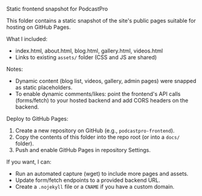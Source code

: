 Static frontend snapshot for PodcastPro

This folder contains a static snapshot of the site's public pages suitable for hosting on GitHub Pages.

What I included:
- index.html, about.html, blog.html, gallery.html, videos.html
- Links to existing `assets/` folder (CSS and JS are shared)

Notes:
- Dynamic content (blog list, videos, gallery, admin pages) were snapped as static placeholders.
- To enable dynamic comments/likes: point the frontend's API calls (forms/fetch) to your hosted backend and add CORS headers on the backend.

Deploy to GitHub Pages:
1. Create a new repository on GitHub (e.g., `podcastpro-frontend`).
2. Copy the contents of this folder into the repo root (or into a `docs/` folder).
3. Push and enable GitHub Pages in repository Settings.

If you want, I can:
- Run an automated capture (wget) to include more pages and assets.
- Update form/fetch endpoints to a provided backend URL.
- Create a `.nojekyll` file or a `CNAME` if you have a custom domain.
